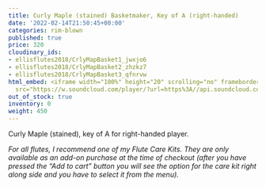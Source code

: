 ```yaml
---
title: Curly Maple (stained) Basketmaker, Key of A (right-handed)
date: '2022-02-14T21:50:45+00:00'
categories: rim-blown
published: true
price: 320
cloudinary_ids:
- ellisflutes2018/CrlyMapBasket1_jwxjo6
- ellisflutes2018/CrlyMapBasket2_zhzkz7
- ellisflutes2018/CrlyMapBasket3_qfnrvw
html_embed: <iframe width="100%" height="20" scrolling="no" frameborder="no" allow="autoplay"
  src="https://w.soundcloud.com/player/?url=https%3A//api.soundcloud.com/tracks/536548146&color=%23ff5500&inverse=false&auto_play=false&show_user=true"></iframe>
out_of_stock: true
inventory: 0
weight: 450
---
```


Curly Maple (stained), key of A for right-handed player.

*For all flutes, I recommend one of my Flute Care Kits. They are only available as an add-on purchase at the time of checkout (after you have pressed the “Add to cart” button you will see the option for the care kit right along side and you have to select it from the menu).*
